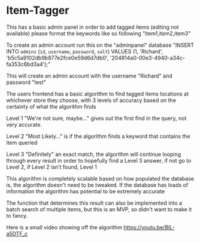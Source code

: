# Item-Tagger

This has a basic admin panel in order to add tagged items (editing not available) please format the keywords like so following "item1,item2,item3"

To create an admin account run this on the "adminpanel" database "INSERT INTO `admins` (`id`, `username`, `password`, `salt`) VALUES
(1, 'Richard', 'b5c5a9102db9b877e2fce0e59d6d7db0', '204814a0-00e3-4940-a34c-fa353c6bd3a4');"

This will create an admin account with the username "Richard" and password "test"

The users frontend has a basic algorithm to find tagged items locations at whichever store they choose, with 3 levels of accuracy based on the certainty of what the algorithm finds

Level 1 "We're not sure, maybe..." gives out the first find in the query, not very accurate.

Level 2 "Most Likely..." is if the algorithm finds a keyword that contains the item queried

Level 3 "Definitely" an exact match, the algorithm will continue looping through every result in order to hopefully find a Level 3 answer, if not go to Level 2, if Level 2 isn't found, Level 1

This algorithm is completely scalable based on how populated the database is, the algorithm doesn't need to be tweaked. If the database has loads of information the algorithm has potential to be extremely accurate

The function that determines this result can also be implemented into a batch search of multiple items, but this is an MVP, so didn't want to make it to fancy.

Here is a small video showing off the algorithm https://youtu.be/BlL-a5DTF_c
